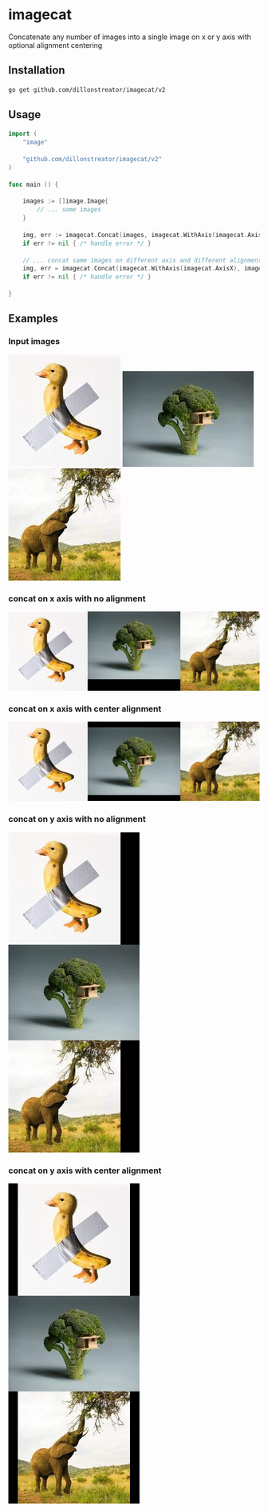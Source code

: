 # imagecat

Concatenate any number of images into a single image on x or y axis with optional alignment centering

## Installation

```sh
go get github.com/dillonstreator/imagecat/v2
```

## Usage

```go
import (
    "image"

    "github.com/dillonstreator/imagecat/v2"
)

func main () {

    images := []image.Image{
        // ... some images
    }

    img, err := imagecat.Concat(images, imagecat.WithAxis(imagecat.AxisY), imagecat.WithAlignment(imagecat.AlignmentCenter))
    if err != nil { /* handle error */ }

    // ... concat same images on different axis and different alignment
    img, err = imagecat.Concat(imagecat.WithAxis(imagecat.AxisX), imagecat.WithAlignment(imagecat.AlignmentNone))
    if err != nil { /* handle error */ }

}
```

## Examples

<div>
    <h3>Input images</h3>
    <img src="./resources/img1.jpeg" />
    <img src="./resources/img2.jpeg" />
    <img src="./resources/img3.jpeg" />
    <h3>concat on x axis with no alignment</h3>
    <img src="./resources/result.x.jpeg" />
    <h3>concat on x axis with center alignment</h3>
    <img src="./resources/result.x.center.jpeg" />
    <h3>concat on y axis with no alignment</h3>
    <img src="./resources/result.y.jpeg" />
    <h3>concat on y axis with center alignment</h3>
    <img src="./resources/result.y.center.jpeg" />
</div>


